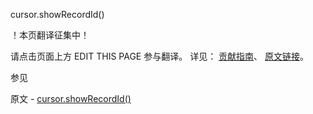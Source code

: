  cursor.showRecordId()

 ！本页翻译征集中！

请点击页面上方 EDIT THIS PAGE 参与翻译。
详见：
[贡献指南]( https://github.com/JinMuInfo/MongoDB-Manual-zh/blob/master/CONTRIBUTING.md )、
[原文链接](  https://docs.mongodb.com/manual/reference/method/cursor.showRecordId/  )。

 参见

原文 - [cursor.showRecordId()]( https://docs.mongodb.com/manual/reference/method/cursor.showRecordId/ )

